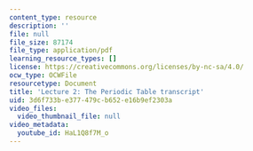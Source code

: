 ```yaml
---
content_type: resource
description: ''
file: null
file_size: 87174
file_type: application/pdf
learning_resource_types: []
license: https://creativecommons.org/licenses/by-nc-sa/4.0/
ocw_type: OCWFile
resourcetype: Document
title: 'Lecture 2: The Periodic Table transcript'
uid: 3d6f733b-e377-479c-b652-e16b9ef2303a
video_files:
  video_thumbnail_file: null
video_metadata:
  youtube_id: HaL1Q8f7M_o
---
```

